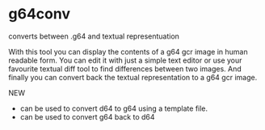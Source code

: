 # g64conv
converts between .g64 and textual representuation

With this tool you can display the contents of a g64 gcr image in human
readable form.
You can edit it with just a simple text editor or use your favourite textual
diff tool to find differences between two images.
And finally you can convert back the textual representation to a g64 gcr image.

NEW

- can be used to convert d64 to g64 using a template file.
- can be used to convert g64 back to d64
